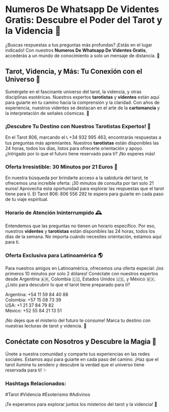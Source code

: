 # Numeros De Whatsapp De Videntes Gratis: Descubre el Poder del Tarot y la Videncia 🌟

¿Buscas respuestas a tus preguntas más profundas? ¡Estás en el lugar indicado! Con nuestros **Numeros De Whatsapp De Videntes Gratis**, accederás a un mundo de conocimiento a solo un mensaje de distancia. 🌌

## Tarot, Videncia, y Más: Tu Conexión con el Universo 🌙

Sumérgete en el fascinante universo del tarot, la videncia, y otras disciplinas esotéricas. Nuestros expertos **tarotistas** y **videntes** están aquí para guiarte en tu camino hacia la comprensión y la claridad. Con años de experiencia, nuestros videntes se destacan en el arte de la **cartomancia** y la interpretación de señales cósmicas. 🌟

### ¡Descubre Tu Destino con Nuestros Tarotistas Expertos! 🔮

En el Tarot 806, marcando el 📞 +34 932 995 463, encontrarás respuestas a tus preguntas más apremiantes. Nuestros **tarotistas** están disponibles las 24 horas, todos los días, listos para ofrecerte orientación y apoyo. ¿Intrigado por lo que el futuro tiene reservado para ti? ¡No esperes más!

### Oferta Irresistible: 30 Minutos por 21 Euros 💫

En nuestra búsqueda por brindarte acceso a la sabiduría del tarot, te ofrecemos una increíble oferta: ¡30 minutos de consulta por tan solo 21 euros! Aprovecha esta oportunidad para explorar las respuestas que el tarot tiene para ti. El Tarot 806: 806 556 292 te espera para guiarte en cada paso de tu viaje espiritual.

### Horario de Atención Ininterrumpido 🕰️

Entendemos que las preguntas no tienen un horario específico. Por eso, nuestros **videntes** y **tarotistas** están disponibles las 24 horas, todos los días de la semana. No importa cuándo necesites orientación, estamos aquí para ti.

### Oferta Exclusiva para Latinoamérica 🌎

Para nuestros amigos en Latinoamérica, ofrecemos una oferta especial: ¡los primeros 10 minutos por solo 2 dólares! Conéctate con nuestros expertos desde Argentina 🇦🇷, Colombia 🇨🇴, Estados Unidos 🇺🇸, y México 🇲🇽. ¿Listo para descubrir lo que el tarot tiene preparado para ti?

Argentina: +54 11 59 84 40 88  
Colombia: +57 15 08 73 39  
USA: +1 21 37 84 79 82  
México: +52 55 84 21 13 51

¡No dejes que el misterio del futuro te consume! Marca tu destino con nuestras lecturas de tarot y videncia. 🌠

## Conéctate con Nosotros y Descubre la Magia 🔮

Únete a nuestra comunidad y comparte tus experiencias en las redes sociales. Estamos aquí para guiarte en cada paso del camino. ¡Haz que el tarot ilumine tu sendero y descubre la verdad que el universo tiene reservada para ti! ✨

### Hashtags Relacionados:
#Tarot #Videncia #Esoterismo #Adivinos

¡Te esperamos para explorar juntos los misterios del tarot y la videncia! 🌟
